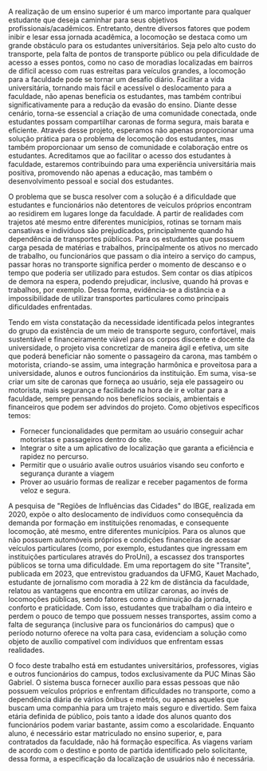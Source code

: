 A realização de um ensino superior é um marco importante para qualquer estudante que deseja caminhar para seus objetivos profissionais/acadêmicos. Entretanto, dentre diversos fatores que podem inibir e lesar essa jornada acadêmica, a locomoção se destaca como um grande obstáculo para os estudantes universitários. Seja pelo alto custo do transporte, pela falta de pontos de transporte público ou pela dificuldade de acesso a esses pontos, como no caso de moradias localizadas em bairros de difícil acesso com ruas estreitas para veículos grandes, a locomoção para a faculdade pode se tornar um desafio diário.
Facilitar a vida universitária, tornando mais fácil e acessível o deslocamento para a faculdade, não apenas beneficia os estudantes, mas também contribui significativamente para a redução da evasão do ensino. Diante desse cenário, torna-se essencial a criação de uma comunidade conectada, onde estudantes possam compartilhar caronas de forma segura, mais barata e eficiente.
Através desse projeto, esperamos não apenas proporcionar uma solução prática para o problema de locomoção dos estudantes, mas também proporcionaar um senso de comunidade e colaboração entre os estudantes. Acreditamos que ao facilitar o acesso dos estudantes à faculdade, estaremos contribuindo para uma experiência universitária mais positiva, promovendo não apenas a educação, mas também o desenvolvimento pessoal e social dos estudantes.

O problema que se busca resolver com a solução é a dificuldade que estudantes e funcionários não detentores de veículos próprios encontram ao residirem em lugares longe da faculdade. 
A partir de realidades com trajetos até mesmo entre diferentes municípios, rotinas se tornam mais cansativas e indivíduos são prejudicados, principalmente quando há dependência de transportes públicos.
Para os estudantes que possuem carga pesada de matérias e trabalhos,  principalmente os ativos no mercado de trabalho, ou funcionários que passam o dia inteiro a serviço do campus, passar horas no transporte significa perder o momento de descanso e o tempo que poderia ser utilizado para estudos. Sem contar os dias atípicos de demora na espera, podendo prejudicar, inclusive, quando há provas e trabalhos,  por exemplo.
Dessa forma, evidência-se a distância e a impossibilidade de utilizar transportes particulares como principais dificuldades enfrentadas.

Tendo em vista constatação da necessidade identificada pelos integrantes do grupo da existência de um meio de transporte seguro, confortável, mais sustentável e financeiramente viável para os corpos discente e docente da universidade, o projeto visa concretizar de maneira ágil e efetiva, um site que poderá beneficiar não somente o passageiro da carona, mas também o motorista, criando-se assim, uma integração harmônica e proveitosa para a universidade, alunos e outros funcionários da instituição. Em suma, visa-se criar um site de caronas que forneça ao usuário, seja ele passageiro ou motorista, mais segurança e facilidade na hora de ir e voltar para a faculdade, sempre pensando nos benefícios sociais, ambientais e financeiros que podem ser advindos do projeto.
Como objetivos específicos temos: 
- Fornecer funcionalidades que permitam ao usuário conseguir achar motoristas e passageiros dentro do site. 
- Integrar o site a um aplicativo de localização que garanta a eficiência e rapidez no percurso.
- Permitir que o usuário avalie outros usuários visando seu conforto e segurança durante a viagem
- Prover ao usuário formas de realizar e receber pagamentos de forma veloz e segura.

A pesquisa de "Regiões de Influências das Cidades" do IBGE, realizada em 2020, expõe o
alto deslocamento de indivíduos como consequência da demanda por formação em
instituições renomadas, e consequente locomoção, até mesmo, entre diferentes municípios.
Para os alunos que não possuem automóveis próprios e condições financeiras de acessar
veículos particulares (como, por exemplo, estudantes que ingressam em instituições
particulares através do ProUni), a escassez dos transportes públicos se torna uma
dificuldade.
Em uma reportagem do site "Transite", publicada em 2023, que entrevistou graduandos da
UFMG, Kauet Machado, estudante de jornalismo com moradia à 22 km de distância da
faculdade, relatou as vantagens que encontra em utilizar caronas, ao invés de locomoções
públicas, sendo fatores como a diminuição da jornada, conforto e praticidade.
Com isso, estudantes que trabalham o dia inteiro e perdem o pouco de tempo que possuem
nesses transportes, assim como a falta de segurança (inclusive para os funcionários do
campus) que o período noturno oferece na volta para casa, evidenciam a solução como
objeto de auxílio compatível com indivíduos que enfrentam essas realidades.

O foco deste trabalho está em estudantes universitários, professores, vigias e outros
funcionários do campus, todos exclusivamente da PUC Minas São Gabriel. O sistema busca
fornecer auxílio para essas pessoas que não possuem veículos próprios e enfrentam
dificuldades no transporte, como a dependência diária de vários ônibus e metrôs, ou apenas
aqueles que buscam uma companhia para um trajeto mais seguro e divertido.
Sem faixa etária definida de público, pois tanto a idade dos alunos quanto dos funcionários
podem variar bastante, assim como a escolaridade. Enquanto aluno, é necessário estar
matriculado no ensino superior, e, para contratados da faculdade, não há formação
específica.
As viagens variam de acordo com o destino e ponto de partida identificado pelo solicitante,
dessa forma, a especificação da localização de usuários não é necessária.
